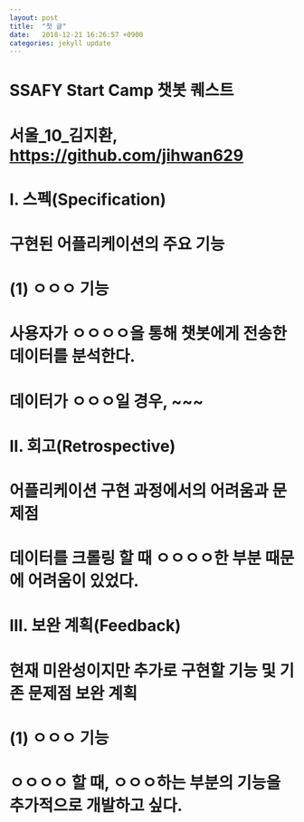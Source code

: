 ```yaml
---
layout: post
title:  "첫 글"
date:   2018-12-21 16:26:57 +0900
categories: jekyll update
---
```


# SSAFY Start Camp 챗봇 퀘스트
# 서울_10_김지환, https://github.com/jihwan629

# I. 스펙(Specification)
# 구현된 어플리케이션의 주요 기능

# (1) ㅇㅇㅇ 기능
# 사용자가 ㅇㅇㅇㅇ을 통해 챗봇에게 전송한 데이터를 분석한다.
# 데이터가 ㅇㅇㅇ일 경우, ~~~
# II. 회고(Retrospective)
# 어플리케이션 구현 과정에서의 어려움과 문제점

# 데이터를 크롤링 할 때 ㅇㅇㅇㅇ한 부분 때문에 어려움이 있었다.
# III. 보완 계획(Feedback)
# 현재 미완성이지만 추가로 구현할 기능 및 기존 문제점 보완 계획

# (1) ㅇㅇㅇ 기능
# ㅇㅇㅇㅇ 할 때, ㅇㅇㅇ하는 부분의 기능을 추가적으로 개발하고 싶다.

